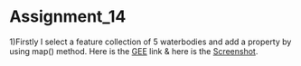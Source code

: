 # Assignment_14


1)Firstly I select a feature collection of 5 waterbodies and add a property by using map() method. Here is the [GEE](https://code.earthengine.google.com/01adcf5d4904d69ed69ed1b8db450930) link & here is the [Screenshot](https://github.com/Aimon-Rana-Jihad/Assignment_14/commit/7b096ad20b45afaf2460b8f398afe7ee2717b23a).
